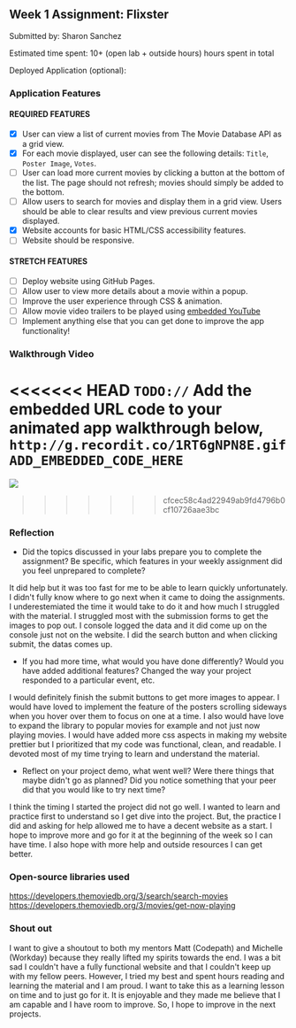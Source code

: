 
## Week 1 Assignment: Flixster

Submitted by: Sharon Sanchez 

Estimated time spent: 10+ (open lab + outside hours) hours spent in total

Deployed Application (optional): 

### Application Features

#### REQUIRED FEATURES

- [X] User can view a list of current movies from The Movie Database API as a grid view.
- [X] For each movie displayed, user can see the following details: `Title`, `Poster Image`, `Votes`.
- [ ] User can load more current movies by clicking a button at the bottom of the list. The page should not refresh; movies should simply be added to the bottom.
- [ ] Allow users to search for movies and display them in a grid view. Users should be able to clear results and view previous current movies displayed.
- [X] Website accounts for basic HTML/CSS accessibility features.
- [ ] Website should be responsive.

#### STRETCH FEATURES

- [ ] Deploy website using GitHub Pages. 
- [ ] Allow user to view more details about a movie within a popup.
- [ ] Improve the user experience through CSS & animation.
- [ ] Allow movie video trailers to be played using [embedded YouTube](https://media.giphy.com/media/grRx0U1qdjDnwfxRah/giphy.gif)
- [ ] Implement anything else that you can get done to improve the app functionality!

### Walkthrough Video

<<<<<<< HEAD
`TODO://` Add the embedded URL code to your animated app walkthrough below, `http://g.recordit.co/1RT6gNPN8E.gif`
`ADD_EMBEDDED_CODE_HERE`
=======


![](https://media.giphy.com/media/grRx0U1qdjDnwfxRah/giphy.gif)
>>>>>>> cfcec58c4ad22949ab9fd4796b0cf10726aae3bc

### Reflection

* Did the topics discussed in your labs prepare you to complete the assignment? Be specific, which features in your weekly assignment did you feel unprepared to complete?

It did help but it was too fast for me to be able to learn quickly unfortunately. I didn't fully know where to go next when it came to doing the assignments. I underestemiated the time it would take to do it and how much I struggled with the material. I struggled most with the submission forms to get the images to pop out. I console logged the data and it did come up on the console just not on the website. I did the search button and when clicking submit, the datas comes up. 

* If you had more time, what would you have done differently? Would you have added additional features? Changed the way your project responded to a particular event, etc.
  
I would definitely finish the submit buttons to get more images to appear. I would have loved to implement the feature of the posters scrolling sideways when you hover over them to focus on one at a time. I also would have love to expand the library to popular movies for example and not just now playing movies.  I would have added more css aspects in making my website prettier but I prioritized that my code was functional, clean, and readable. I devoted most of my time trying to learn and understand the material. 

* Reflect on your project demo, what went well? Were there things that maybe didn't go as planned? Did you notice something that your peer did that you would like to try next time?

I think the timing I started the project did not go well. I wanted to learn and practice first to understand so I get dive into the project. But, the practice I did and asking for help allowed me to have a decent website as a start. I hope to improve more and go for it at the beginning of the week so I can have time. I also hope with more help and outside resources I can get better. 

### Open-source libraries used

https://developers.themoviedb.org/3/search/search-movies
https://developers.themoviedb.org/3/movies/get-now-playing

### Shout out

I want to give a shoutout to both my mentors Matt (Codepath) and Michelle (Workday) because they really lifted my spirits towards the end. I was a bit sad I couldn't have a fully functional website and that I couldn't keep up with my fellow peers. However, I tried my best and spent hours reading and learning the material and I am proud. I want to take this as a learning lesson on time and to just go for it. It is enjoyable and they made me believe that I am capable and I have room to improve. So, I hope to improve in the next projects.  
